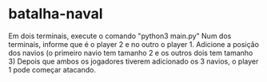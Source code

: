 # batalha-naval

Em dois terminais, execute o comando "python3 main.py"
Num dos terminais, informe que é o player 2 e no outro o player 1.
Adicione a posição dos navios (o primeiro navio tem tamanho 2 e os outros dois tem tamanho 3)
Depois que ambos os jogadores tiverem adicionado os 3 navios, o player 1 pode começar atacando.
